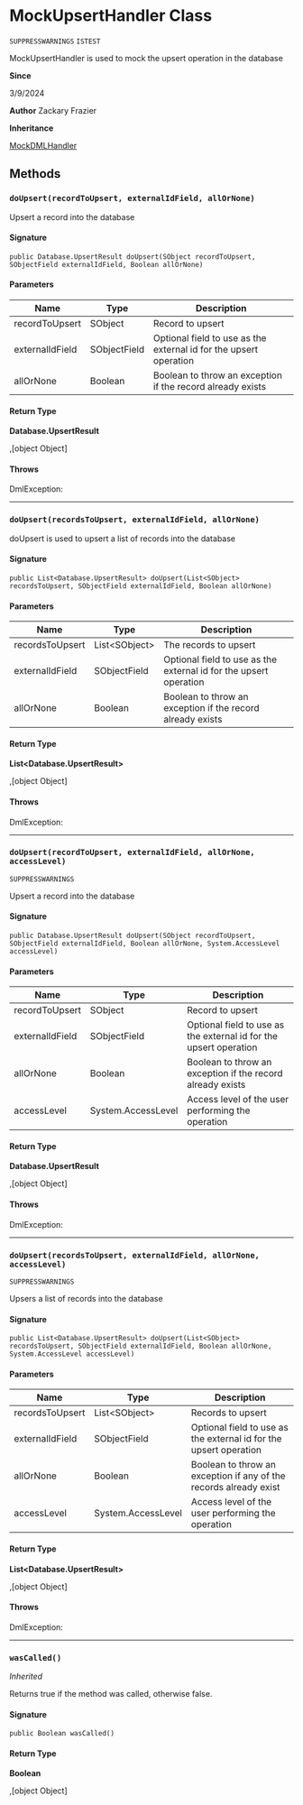 # MockUpsertHandler Class

`SUPPRESSWARNINGS`
`ISTEST`

MockUpsertHandler is used to mock the upsert operation in the database

**Since** 

3/9/2024

**Author** Zackary Frazier

**Inheritance**

[MockDMLHandler](MockDMLHandler.md)

## Methods
### `doUpsert(recordToUpsert, externalIdField, allOrNone)`

Upsert a record into the database

#### Signature
```apex
public Database.UpsertResult doUpsert(SObject recordToUpsert, SObjectField externalIdField, Boolean allOrNone)
```

#### Parameters
| Name | Type | Description |
|------|------|-------------|
| recordToUpsert | SObject | Record to upsert |
| externalIdField | SObjectField | Optional field to use as the external id for the upsert operation |
| allOrNone | Boolean | Boolean to throw an exception if the record already exists |

#### Return Type
**Database.UpsertResult**

,[object Object]

#### Throws
DmlException: 

---

### `doUpsert(recordsToUpsert, externalIdField, allOrNone)`

doUpsert is used to upsert a list of records into the database

#### Signature
```apex
public List<Database.UpsertResult> doUpsert(List<SObject> recordsToUpsert, SObjectField externalIdField, Boolean allOrNone)
```

#### Parameters
| Name | Type | Description |
|------|------|-------------|
| recordsToUpsert | List&lt;SObject&gt; | The records to upsert |
| externalIdField | SObjectField | Optional field to use as the external id for the upsert operation |
| allOrNone | Boolean | Boolean to throw an exception if the record already exists |

#### Return Type
**List&lt;Database.UpsertResult&gt;**

,[object Object]

#### Throws
DmlException: 

---

### `doUpsert(recordToUpsert, externalIdField, allOrNone, accessLevel)`

`SUPPRESSWARNINGS`

Upsert a record into the database

#### Signature
```apex
public Database.UpsertResult doUpsert(SObject recordToUpsert, SObjectField externalIdField, Boolean allOrNone, System.AccessLevel accessLevel)
```

#### Parameters
| Name | Type | Description |
|------|------|-------------|
| recordToUpsert | SObject | Record to upsert |
| externalIdField | SObjectField | Optional field to use as the external id for the upsert operation |
| allOrNone | Boolean | Boolean to throw an exception if the record already exists |
| accessLevel | System.AccessLevel | Access level of the user performing the operation |

#### Return Type
**Database.UpsertResult**

,[object Object]

#### Throws
DmlException: 

---

### `doUpsert(recordsToUpsert, externalIdField, allOrNone, accessLevel)`

`SUPPRESSWARNINGS`

Upsers a list of records into the database

#### Signature
```apex
public List<Database.UpsertResult> doUpsert(List<SObject> recordsToUpsert, SObjectField externalIdField, Boolean allOrNone, System.AccessLevel accessLevel)
```

#### Parameters
| Name | Type | Description |
|------|------|-------------|
| recordsToUpsert | List&lt;SObject&gt; | Records to upsert |
| externalIdField | SObjectField | Optional field to use as the external id for the upsert operation |
| allOrNone | Boolean | Boolean to throw an exception if any of the records already exist |
| accessLevel | System.AccessLevel | Access level of the user performing the operation |

#### Return Type
**List&lt;Database.UpsertResult&gt;**

,[object Object]

#### Throws
DmlException: 

---

### `wasCalled()`

*Inherited*

Returns true if the method was called, otherwise false.

#### Signature
```apex
public Boolean wasCalled()
```

#### Return Type
**Boolean**

,[object Object]